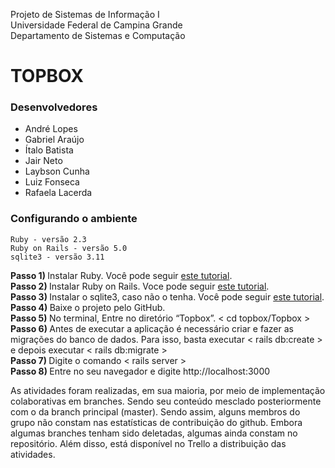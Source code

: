 Projeto de Sistemas de Informação I <br/>
Universidade Federal de Campina Grande <br/>
Departamento de Sistemas e Computação <br/>

<h1> TOPBOX </h1>

<h3> Desenvolvedores </h3>
<ul>
  <li>André Lopes</li>
  <li>Gabriel Araújo</li>
  <li>Ítalo Batista</li>
  <li>Jair Neto</li>
  <li>Laybson Cunha</li>
  <li>Luiz Fonseca</li>
  <li>Rafaela Lacerda</li>
</ul>

<h3> Configurando o ambiente </h3>
	
	Ruby - versão 2.3
	Ruby on Rails - versão 5.0
	sqlite3 - versão 3.11

<b> Passo 1) </b> Instalar Ruby. Você pode seguir <a href="https://www.ruby-lang.org/pt/documentation/installation/">este tutorial</a>. <br/>
<b> Passo 2) </b> Instalar Ruby on Rails. Voce pode seguir <a href="http://installrails.com/">este tutorial</a>. <br/>
<b> Passo 3) </b> Instalar o sqlite3, caso não o tenha. Você pode seguir <a href="http://www.tutorialspoint.com/sqlite/sqlite_installation.htm">este tutorial</a>. <br/>
<b> Passo 4) </b> Baixe o projeto pelo GitHub. <br/>
<b> Passo 5) </b> No terminal, Entre no diretório “Topbox”.  < cd topbox/Topbox > <br/>
<b> Passo 6) </b> Antes de executar a aplicação é necessário criar e fazer as migrações do banco de dados. Para isso, basta executar < rails db:create > e depois executar < rails db:migrate > </br>
<b> Passo 7) </b> Digite o comando < rails server > <br/>
<b> Passo 8) </b> Entre no seu navegador e digite http://localhost:3000 <br/>

<p> As atividades foram realizadas, em sua maioria, por meio de implementação colaborativas em branches. Sendo seu conteúdo mesclado posteriormente com o da branch principal (master). Sendo assim, alguns membros do grupo não constam nas estatísticas de contribuição do github. Embora algumas branches tenham sido deletadas, algumas ainda constam no repositório. Além disso, está disponível no Trello a distribuição das atividades. </p>

